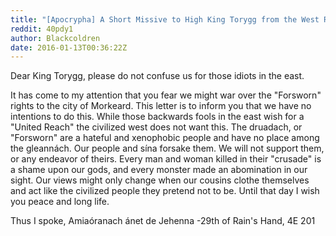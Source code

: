 ```yaml
---
title: "[Apocrypha] A Short Missive to High King Torygg from the West Reach"
reddit: 40pdy1
author: Blackcoldren
date: 2016-01-13T00:36:22Z
---
```


Dear King Torygg, please do not confuse us for those idiots in the east.

It has come to my attention that you fear we might war over the "Forsworn" rights to the city of Morkeard. This letter is to inform you that we have no intentions to do this. While those backwards fools in the east wish for a "United Reach" the civilized west does not want this. The druadach, or "Forsworn" are a hateful and xenophobic people and have no place among the gleannách. Our people and sína forsake them. We will not support them, or any endeavor of theirs. Every man and woman killed in their "crusade" is a shame upon our gods, and every monster made an abomination in our sight. Our views might only change when our cousins clothe themselves and act like the civilized people they pretend not to be. Until that day I wish you peace and long life.

Thus I spoke, Amiaóranach ánet de Jehenna -29th of Rain's Hand, 4E 201

